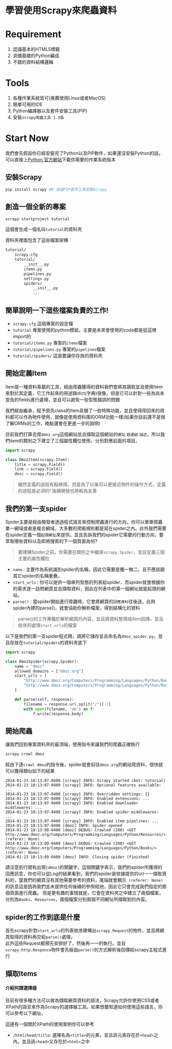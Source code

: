 # 學習使用Scrapy來爬蟲資料

# Requirement  
1. 認識基本的HTML5標籤
2. 具備基礎的Python編成
3. 不錯的資料結構邏輯

# Tools
1. 各種作業系統皆可(推薦使用Linux或者MacOS)
2. 簡單可用的IDE
3. Python編譯器以及套件安裝工具(PIP)
4. 安裝`scrapy爬蟲工具 1.3版`


# Start Now
我們會先假設你已經安裝完了Python以及PIP軟件，如果還沒安裝Python的話，可以直接上[Python 官方網站](https://www,python.org)下載你需要的作業系統版本

## 安裝Scrapy  
``` bash
pip install scrapy ## 透過PIP套件工具安裝Scrapy
```

## 創造一個全新的專案
```bash
scrapy startproject tutorial 
```
這個會生成一個名叫`tutorial`的資料夾

資料夾裡面包含了這些檔案架構  
```bash
tutorial/
    scrapy.cfg
    tutorial/
        __init__.py
        items.py
        pipelines.py
        settings.py
        spiders/
            __init__.py
            ...

```

## 簡單說明一下這些檔案負責的工作!
* `scrapy.cfg` 這個專案的設定檔
* `tutorial` 專案使用的python模組，主要是未來會使用的code都是從這裡import的
* `tutorial/items.py` 專案的`items`檔案
* `tutorial/pipelines.py` 專案的`pipelines`檔案
* `tutorial/spiders/` 這是要讓你存放的資料夾

## 開始定義Item
Item是一種資料乘載的工具，經由爬蟲獲得的資料我們會將其讀取並且使用Item來對於其定義，它工作起來的用途跟dict(字典)很像，但是它可以針對一些為尚未宣告的fields進行處理，並且可以避免一些型態錯誤的問題  

我們經由繼承，賦予原先class的Item具備了一些特殊功能，並且使得爬回來的資料都可以作為物件使用，就像是使用資料庫的ORM功能一樣(如果你目前還不是很了解ORMs的工作，晚點還會在更進一步的說明)

目前我們打算去爬`dmoz.org`這個網站並且擷取這個網站的`網址` `超連結` `描述`，所以我們item的類別之下建立了三個屬性欄位使用，分別對應前面的項目。

```python 
import scrapy

class DmozItem(scrapy.Item):
    title = scrapy.Field()
    link = scrapy.Field()
    desc = scrapy.Field()
```

> 雖然定義的過程有點麻煩，但是為了以後可以更接近物件的操作方式，定義的過程是必須的! 後續開發也將較為友善


## 我們的第一支spider
Spider主要是經由開發者透過程式語言來控制爬蟲進行的方向，你可以單單爬蟲單一網域或者是複合網域，大多數的爬衝規則都是寫在spider之內。此外我們需要在spider定義一個`起頭網址`來提供。並且告訴我們的spider它需要的行動方向，要萃取哪些資料以及即將搜索的下一個頁面為何?

> 要建構Spider之前，你需要在類別之中繼承`scrapy.Spider`，並且定義三個主要的屬性欄位

- `name` :  主要作為系統識別spider的名稱，因此它需要是獨一無二，且不應該跟其它spider的名稱重疊。
- `start_urls` : 你可以提供一個串列型態的列表給spider，而spider就會根據你的需求逐一訪問網頁並且擷取資料，因此在列表中的第一個網址就是起頭的網站。
- `parse()` : 當spider開始進行爬蟲時，它會將網頁的`回應資料`往後送，此時spider內建的parse()，就會協助你解析檔案，得到結構化的資料

> parse()的工作專職於解析網頁的內容，並且將資料整理成item回傳，並且依序的處理`start_urls`的檔案

以下是我們的第一支spider程式碼，請將它儲存並且命名為`dmoz_spider.py`，並且存放在`tutorial/spiders`的資料夾底下


```python
import scrapy

class DmozSpider(scrapy.Spider):
    name = "dmoz"
    allowed_domains = ["dmoz.org"]
    start_urls = [
        "http://www.dmoz.org/Computers/Programming/Languages/Python/Books/",
        "http://www.dmoz.org/Computers/Programming/Languages/Python/Resources/"
    ]

    def parse(self, response):
        filename = response.url.split("/")[-2]
        with open(filename, 'wb') as f:
            f.write(response.body)
```

## 開始爬蟲  
讓我們回到專案資料夾的最頂端，使用指令來讓我們的爬蟲正確執行  
``` bash
scrapy crawl dmoz
```

經由下達`crawl dmoz`的指令後，spider就會前往`dmoz.org`的網站爬資料，很快就可以獲得類似如下的結果

``` console
2014-01-23 18:13:07-0400 [scrapy] INFO: Scrapy started (bot: tutorial)
2014-01-23 18:13:07-0400 [scrapy] INFO: Optional features available: ...
2014-01-23 18:13:07-0400 [scrapy] INFO: Overridden settings: {}
2014-01-23 18:13:07-0400 [scrapy] INFO: Enabled extensions: ...
2014-01-23 18:13:07-0400 [scrapy] INFO: Enabled downloader middlewares: ...
2014-01-23 18:13:07-0400 [scrapy] INFO: Enabled spider middlewares: ...
2014-01-23 18:13:07-0400 [scrapy] INFO: Enabled item pipelines: ...
2014-01-23 18:13:07-0400 [dmoz] INFO: Spider opened
2014-01-23 18:13:08-0400 [dmoz] DEBUG: Crawled (200) <GET http://www.dmoz.org/Computers/Programming/Languages/Python/Resources/> (referer: None)
2014-01-23 18:13:09-0400 [dmoz] DEBUG: Crawled (200) <GET http://www.dmoz.org/Computers/Programming/Languages/Python/Books/> (referer: None)
2014-01-23 18:13:09-0400 [dmoz] INFO: Closing spider (finished)
```

請注意到行間有出現`[dmoz]`的關鍵字，這個關鍵字表示，我們的spider所獲得的回應訊息，你也可以從Log的結果看到，我們的spider是依據提供的url一一擷取資料的，當我們的網頁沒有其他需要參考的資料，尾端就會顯示` (referer: None)`的訊息這是因為我們並未提供任何後續的參照給他，因此它只會完成我們指定的那個頁面進行爬蟲。
但是更有趣的事情就是，它會在資料夾之中建立了兩個檔案，分別為`Books`、`Resources`，兩個檔案分別兩個不同網址所擷取到的內容。


## spider的工作到底是什麼  
首先scrapy針對`start_urls`的列表依序建構出`scrapy.Request`的物件，並且將網頁取得的資料再交給`parse()`處理。  
此外這些Request都預先安排好了，然後再一一的執行。並且`scrapy.http.Responce`物件會先經由`parse()`的方式解析後回傳給scrapy主程式進行

## 擷取Items

#### 介紹何謂選擇器  
目前有很多種方法可以做為擷取網頁資料的語法，Scrapy允許你使用CSS或者XPath的語言來作為Scrapy的選擇器工具。如果想要知道如何使用這些語言，你可以參考以下網址。

這邊有一個關於XPath的使用案例你可以參考

- `/html/head/title`: 選擇名為`<title>`的元素，並且該元素存在於`<head>`之內，並且該`<head>`又存在於`<html>`之中